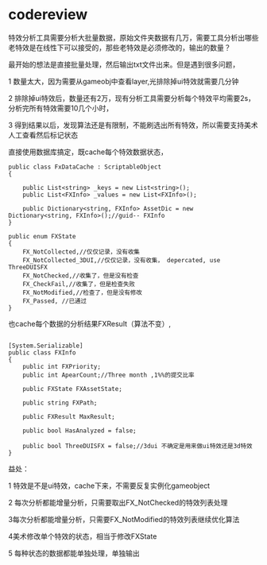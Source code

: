 # codereview

 特效分析工具需要分析大批量数据，原始文件夹数据有几万，需要工具分析出哪些老特效是在线性下可以接受的，那些老特效是必须修改的，输出的数量？

最开始的想法是直接批量处理，然后输出txt文件出来。但是遇到很多问题，

1 数量太大，因为需要从gameobj中查看layer,光排除掉ui特效就需要几分钟

2 排除掉ui特效后，数量还有2万，现有分析工具需要分析每个特效平均需要2s，分析完所有特效需要10几个小时，

3 得到结果以后，发现算法还是有限制，不能刷选出所有特效，所以需要支持美术人工查看然后标记状态

直接使用数据库搞定，既cache每个特效数据状态，

```text
public class FxDataCache : ScriptableObject
{

    public List<string> _keys = new List<string>();
    public List<FXInfo> _values = new List<FXInfo>();

    public Dictionary<string, FXInfo> AssetDic = new Dictionary<string, FXInfo>();//guid-- FXInfo
}
```

```text
public enum FXState
{
    FX_NotCollected,//仅仅记录，没有收集
    FX_NotCollected_3DUI,//仅仅记录，没有收集， depercated, use ThreeDUISFX
    FX_NotChecked,//收集了，但是没有检查
    FX_CheckFail,//收集了，但是检查失败
    FX_NotModified,//检查了，但是没有修改
    FX_Passed, //已通过
}
```

也cache每个数据的分析结果FXResult（算法不变）,

```text

[System.Serializable]
public class FXInfo
{
    public int FXPriority;
    public int ApearCount;//Three month ,1%%的提交比率

    public FXState FXAssetState;

    public string FXPath;

    public FXResult MaxResult;

    public bool HasAnalyzed = false;

    public bool ThreeDUISFX = false;//3dui 不确定是用来做ui特效还是3d特效
}

```

益处：

1 特效是不是ui特效，cache下来，不需要反复实例化gameobject

2 每次分析都能增量分析，只需要取出FX\_NotChecked的特效列表处理

3每次分析都能增量分析，只需要FX\_NotModified的特效列表继续优化算法

4美术修改单个特效的状态，相当于修改FXState

5 每种状态的数据都能单独处理，单独输出



